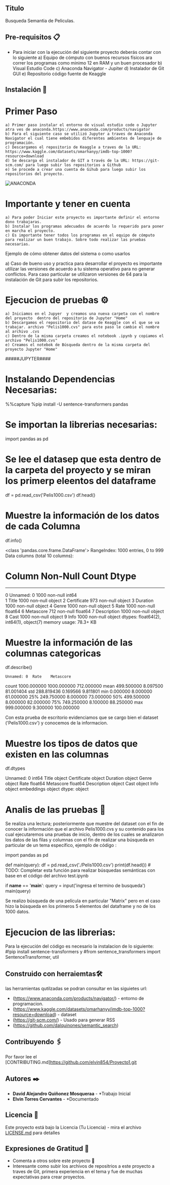 ## Titulo

Busqueda Semantia de Peliculas.

## Pre-requisitos 📋

* Para iniciar con la ejecución del siguiente proyecto deberás contar con lo siguiente
a) Equipo de cómputo con buenos recursos físicos ara correr los programas como minimo 12 en RAM y un buen procesador
b) Visual Estudio Code
c) Anaconda Navigator - Jupiter
d) Instalador de Git GUI
e) Repositorio código fuente de Keaggle






## Instalación 🔧

# Primer Paso 

    a) Primer paso instalar el entorno de visual estudio code o Jupyter atra ves de anaconda.https://www.anaconda.com/products/navigator
    b) Para el siguiente caso se utilizó Jupyter a traves de Anaconda Navigator el cual tiene embebidos diferentes ambientes de lenguaje de programación.
    c) Descargamos el repositorio de Keaggle a traves de la URL: https://www.kaggle.com/datasets/omarhanyy/imdb-top-1000?resource=download
    d) Se descarga el instalador de GIT a través de la URL: https://git-scm.com/ para luego subir los repositorios a Github
    e) Se procede a crear una cuenta de Gihub para luego subir los repositorios del proyecto.
    
![ANACONDA](https://github.com/user-attachments/assets/c27ef3f4-75b2-42f3-80bb-3acf095928d8)

# Importante y tener en cuenta

    a) Para poder Iniciar este proyecto es importante definir el entorno dono trabajaras.
    b) Instalar los programas adecuados de acuerdo lo requerido para poner en marcha el proyecto.
    c) Es importante tener todos los programas en el equipo de cómputo para realizar un buen trabajo. Sobre todo realizar las pruebas necesarias.

Ejemplo de cómo obtener datos del sistema o como usarlos

   a) Caso de bueno uso y practica para desarrollar el proyecto es importante utilizar las versiones de acuerdo a tu sistema operativo para no generar conflictos. Para caso particular se utilizaron versiones de 64 para la instalación de Git para subir los repositorios.

# Ejecucion de pruebas ⚙️

    a) Iniciamos en el Jupyer  y creamos una nueva carpeta con el nombre del proyecto  dentro del repositorio de Jupyter "Home" 
    b) Descargamos el repositorio del datase de Keaggle con el que se va trabajar. archivo "Pelis1000.cvs" para este paso le cambie el nombre al archivo .cvs
    c) Dentro de la misma carpeta creamos el notebook .ipynb y copiamos el archivo "Pelis1000.cvs"
    e) Creamos el notebok de Búsqueda dentro de la misma carpeta del proyecto Jupyter "Home"

#####JUPYTER####

# Instalando Dependencias Necesarias:

%%capture
%pip install -U sentence-transformers pandas

# Se importan la librerias necesarias:

import pandas as pd

# Se lee el datasep que esta dentro de la carpeta del proyecto y se miran los primerp eleentos del dataframe

df = pd.read_csv('Pelis1000.csv')
df.head()

# Muestre la información de los datos de cada Columna

df.info()

<class 'pandas.core.frame.DataFrame'>
RangeIndex: 1000 entries, 0 to 999
Data columns (total 10 columns):
 #   Column       Non-Null Count  Dtype  
---  ------       --------------  -----  
 0   Unnamed: 0   1000 non-null   int64  
 1   Title        1000 non-null   object 
 2   Certificate  973 non-null    object 
 3   Duration     1000 non-null   object 
 4   Genre        1000 non-null   object 
 5   Rate         1000 non-null   float64
 6   Metascore    712 non-null    float64
 7   Description  1000 non-null   object 
 8   Cast         1000 non-null   object 
 9   Info         1000 non-null   object 
dtypes: float64(2), int64(1), object(7)
memory usage: 78.3+ KB

# Muestre la información de las columnas categoricas
df.describe()

 	Unnamed: 0 	Rate 	Metascore
count 	1000.000000 	1000.000000 	712.000000
mean 	499.500000 	8.097500 	81.001404
std 	288.819436 	0.169566 	9.811801
min 	0.000000 	8.000000 	61.000000
25% 	249.750000 	8.000000 	73.000000
50% 	499.500000 	8.000000 	82.000000
75% 	749.250000 	8.100000 	88.250000
max 	999.000000 	9.300000 	100.000000


Con esta prueba de escritorio evidenciamos que se cargo bien el dataset ('Pelis1000.csv') y conocemos de la informacion.

# Muestre los tipos de datos que existen en las columnas
df.dtypes

Unnamed: 0       int64
Title           object
Certificate     object
Duration        object
Genre           object
Rate           float64
Metascore      float64
Description     object
Cast            object
Info            object
embeddings      object
dtype: object

# Analis de las pruebas 🔩

Se realiza una lectura; posteriormente que muestre del dataset con el fin de conocer la información que el archivo Pelis1000.cvs y su contenido para los cual ejecutaremos una pruebas de inicio, dentro de los cuales se analizaron los datos de las filas y columnas con el fin de realizar una búsqueda en particular de un tema específico, ejemplo de código :  

import pandas as pd

def main(query):
    df = pd.read_csv('./Pelis1000.csv')
    print(df.head())
    # TODO: Completar esta función para realizar búsquedas semánticas con base en el código del archivo test.ipynb



if __name__ == '__main__':
    query = input('ingresa el termino de busqueda')
    main(query)

Se realizo búsqueda de una película en particular "Matrix" pero en el caso hizo la búsqueda en los primeros 5 elementos del dataframe y no de los 1000 datos.

# Ejecucion de las librerias: 

Para la ejecución del código es necesario la instalacion de lo siguiente: 
#!pip install sentence-transformers y 
#from sentence_transformers import SentenceTransformer, util


## Construido con herraiemtas🛠️

las herramientas qutilzadas se podran consultar en las siguietes url:

* (https://www.anaconda.com/products/navigator/) - entorno de programacion.
* (https://www.kaggle.com/datasets/omarhanyy/imdb-top-1000?resource=download) - dataset
* (https://git-scm.com/) - Usado para generar RSS
* (https://github.com/dalquinones/semantic_search)


## Contribuyendo 🖇️

Por favor lee el [CONTRIBUTING.md]https://github.com/elvin854/Proyecto1.git 

## Autores ✒️

* **David Alejandro Quiñonez Mosqueraa** - *Trabajo Inicial
* **Elvin Torres Cervantes** - *Documentado

## Licencia 📄

Este proyecto está bajo la Licencia (Tu Licencia) - mira el archivo [LICENSE.md](LICENSE.md) para detalles

## Expresiones de Gratitud 🎁

* Comenta a otros sobre este proyecto 📢
* Interesante como subir los archivos de repositrios a este proyecto a traves de Git, primera experiencia en el tema y  fue de muchas expectativas para crear proyectos.

